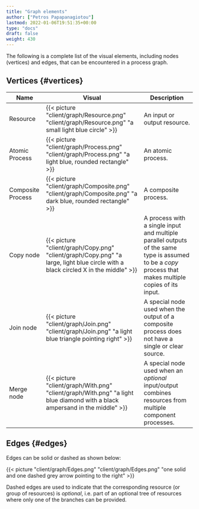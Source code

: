 ```yaml
---
title: "Graph elements"
author: ["Petros Papapanagiotou"]
lastmod: 2022-01-06T19:51:35+00:00
type: "docs"
draft: false
weight: 430
---
```


The following is a complete list of the visual elements, including nodes (vertices) and edges, that can be encountered in a process graph.


## Vertices {#vertices}

| Name              | Visual                                                                                                                            | Description                                                                                                                                             |
|-------------------|-----------------------------------------------------------------------------------------------------------------------------------|---------------------------------------------------------------------------------------------------------------------------------------------------------|
| Resource          | {{< picture "client/graph/Resource.png" "client/graph/Resource.png" "a small light blue circle" >}}                               | An input or output resource.                                                                                                                            |
| Atomic Process    | {{< picture "client/graph/Process.png" "client/graph/Process.png" "a light blue, rounded rectangle" >}}                           | An atomic process.                                                                                                                                      |
| Composite Process | {{< picture "client/graph/Composite.png" "client/graph/Composite.png" "a dark blue, rounded rectangle" >}}                        | A composite process.                                                                                                                                    |
| Copy node         | {{< picture "client/graph/Copy.png" "client/graph/Copy.png" "a large, light blue circle with a black circled X in the middle" >}} | A process with a single input and multiple parallel outputs of the same type is assumed to be a _copy_ process that makes multiple copies of its input. |
| Join node         | {{< picture "client/graph/Join.png" "client/graph/Join.png" "a light blue triangle pointing right" >}}                            | A special node used when the output of a composite process does not have a single or clear source.                                                      |
| Merge node        | {{< picture "client/graph/With.png" "client/graph/With.png" "a light blue diamond with a black ampersand in the middle" >}}       | A special node used when an _optional_ input/output combines resources from multiple component processes.                                               |


## Edges {#edges}

Edges can be solid or dashed as shown below:

{{< picture "client/graph/Edges.png" "client/graph/Edges.png" "one solid and one dashed grey arrow pointing to the right" >}}

Dashed edges are used to indicate that the corresponding resource (or group of resources) is _optional_, i.e. part of an optional tree of resources where only one of the branches can be provided.